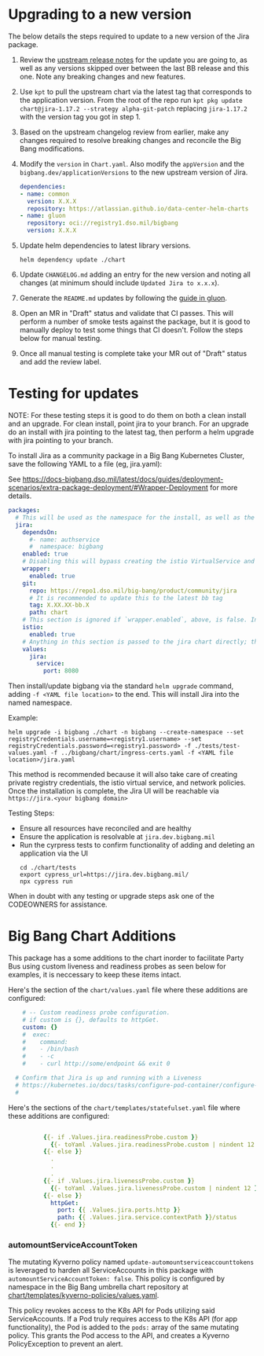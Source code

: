 # Upgrading to a new version

The below details the steps required to update to a new version of the Jira package.

1. Review the [upstream release notes](https://github.com/atlassian/data-center-helm-charts) for the update you are going to, as well as any versions skipped over between the last BB release and this one. Note any breaking changes and new features.

2. Use `kpt` to pull the upstream chart via the latest tag that corresponds to the application version. From the root of the repo run `kpt pkg update chart@jira-1.17.2 --strategy alpha-git-patch` replacing `jira-1.17.2` with the version tag you got in step 1.

3. Based on the upstream changelog review from earlier, make any changes required to resolve breaking changes and reconcile the Big Bang modifications.

4. Modify the `version` in `Chart.yaml`. Also modify the `appVersion` and the `bigbang.dev/applicationVersions` to the new upstream version of Jira. 
    ```yaml
    dependencies:
    - name: common
      version: X.X.X
      repository: https://atlassian.github.io/data-center-helm-charts
    - name: gluon
      repository: oci://registry1.dso.mil/bigbang
      version: X.X.X
    ```

5. Update helm dependencies to latest library versions.
    ```
    helm dependency update ./chart
    ```

6. Update `CHANGELOG.md` adding an entry for the new version and noting all changes (at minimum should include `Updated Jira to x.x.x`).

7. Generate the `README.md` updates by following the [guide in gluon](https://repo1.dso.mil/platform-one/big-bang/apps/library-charts/gluon/-/blob/master/docs/bb-package-readme.md).

8. Open an MR in "Draft" status and validate that CI passes. This will perform a number of smoke tests against the package, but it is good to manually deploy to test some things that CI doesn't. Follow the steps below for manual testing.

9. Once all manual testing is complete take your MR out of "Draft" status and add the review label.

# Testing for updates

NOTE: For these testing steps it is good to do them on both a clean install and an upgrade. For clean install, point jira to your branch. For an upgrade do an install with jira pointing to the latest tag, then perform a helm upgrade with jira pointing to your branch.

To install Jira as a community package in a Big Bang Kubernetes Cluster, save the following YAML to a file (eg, jira.yaml):

See https://docs-bigbang.dso.mil/latest/docs/guides/deployment-scenarios/extra-package-deployment/#Wrapper-Deployment for more details.

```yaml
packages:
  # This will be used as the namespace for the install, as well as the name of the helm release. If this is changed, the destination service (below) needs to also be changed.
  jira:
    dependsOn:
      #- name: authservice
      #  namespace: bigbang
    enabled: true
    # Disabling this will bypass creating the istio VirtualService and NetworkPolicies.
    wrapper:
      enabled: true
    git:
      repo: https://repo1.dso.mil/big-bang/product/community/jira
      # It is recommended to update this to the latest bb tag
      tag: X.XX.XX-bb.X
      path: chart
    # This section is ignored if `wrapper.enabled`, above, is false. In this case, creation of an ingress for web access is left as an exercise for the reader.
    istio:
      enabled: true
    # Anything in this section is passed to the jira chart directly; this allows all of your bigbang configuration to be in a single place.
    values:
      jira:
        service:
          port: 8080

```

Then install/update bigbang via the standard `helm upgrade` command, adding `-f <YAML file location>` to the end. This will install Jira into the named namespace. 

Example:
  ```shell
  helm upgrade -i bigbang ./chart -n bigbang --create-namespace --set registryCredentials.username=<registry1.username> --set registryCredentials.password=<registry1.password> -f ./tests/test-values.yaml -f ../bigbang/chart/ingress-certs.yaml -f <YAML file location>/jira.yaml
  ```

This method is recommended because it will also take care of creating private registry credentials, the istio virtual service, and network policies. Once the installation is complete, the Jira UI will be reachable via `https://jira.<your bigbang domain>`

Testing Steps:
- Ensure all resources have reconciled and are healthy
- Ensure the application is resolvable at `jira.dev.bigbang.mil`
- Run the cyrpress tests to confirm functionality of adding and deleting an application via the UI
    ```shell
    cd ./chart/tests
    export cypress_url=https://jira.dev.bigbang.mil/
    npx cypress run
    ```

When in doubt with any testing or upgrade steps ask one of the CODEOWNERS for assistance.

# Big Bang Chart Additions

This package has a some additions to the chart inorder to facilitate Party Bus using custom liveness and readiness probes as seen below for examples, it is neccessary to keep these items intact. 

Here's the section of the `chart/values.yaml` file where these additions are configured:

```yaml
    # -- Custom readiness probe configuration.
    # if custom is {}, defaults to httpGet.
    custom: {}
    #  exec:
    #    command:
    #    - /bin/bash 
    #    - -c
    #    - curl http://some/endpoint && exit 0

  # Confirm that Jira is up and running with a Liveness
  # https://kubernetes.io/docs/tasks/configure-pod-container/configure-liveness-readiness-startup-probes/#define-a-liveness-command
  #
```
Here's the sections of the `chart/templates/statefulset.yaml` file where these additions are configured:
```yaml

          {{- if .Values.jira.readinessProbe.custom }}
            {{- toYaml .Values.jira.readinessProbe.custom | nindent 12 }}
          {{- else }}
            .
            .
            .
          {{- if .Values.jira.livenessProbe.custom }}
            {{- toYaml .Values.jira.livenessProbe.custom | nindent 12 }}
          {{- else }}
            httpGet:
              port: {{ .Values.jira.ports.http }}
              path: {{ .Values.jira.service.contextPath }}/status
            {{- end }}  
```

### automountServiceAccountToken
The mutating Kyverno policy named `update-automountserviceaccounttokens` is leveraged to harden all ServiceAccounts in this package with `automountServiceAccountToken: false`. This policy is configured by namespace in the Big Bang umbrella chart repository at [chart/templates/kyverno-policies/values.yaml](https://repo1.dso.mil/big-bang/bigbang/-/blob/master/chart/templates/kyverno-policies/values.yaml?ref_type=heads). 

This policy revokes access to the K8s API for Pods utilizing said ServiceAccounts. If a Pod truly requires access to the K8s API (for app functionality), the Pod is added to the `pods:` array of the same mutating policy. This grants the Pod access to the API, and creates a Kyverno PolicyException to prevent an alert.
